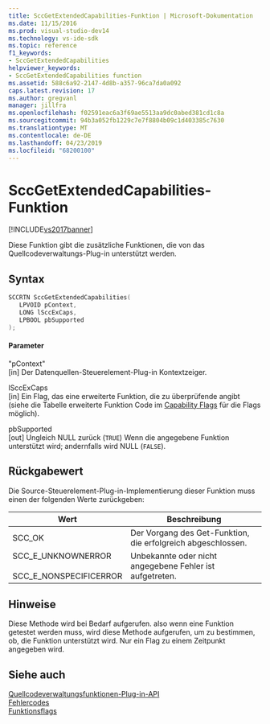 ```yaml
---
title: SccGetExtendedCapabilities-Funktion | Microsoft-Dokumentation
ms.date: 11/15/2016
ms.prod: visual-studio-dev14
ms.technology: vs-ide-sdk
ms.topic: reference
f1_keywords:
- SccGetExtendedCapabilities
helpviewer_keywords:
- SccGetExtendedCapabilities function
ms.assetid: 588c6a92-2147-4d8b-a357-96ca7da0a092
caps.latest.revision: 17
ms.author: gregvanl
manager: jillfra
ms.openlocfilehash: f02591eac6a3f69ae5513aa9dc0abed381cd1c8a
ms.sourcegitcommit: 94b3a052fb1229c7e7f8804b09c1d403385c7630
ms.translationtype: MT
ms.contentlocale: de-DE
ms.lasthandoff: 04/23/2019
ms.locfileid: "68200100"
---
```

# <a name="sccgetextendedcapabilities-function"></a>SccGetExtendedCapabilities-Funktion
[!INCLUDE[vs2017banner](../includes/vs2017banner.md)]

Diese Funktion gibt die zusätzliche Funktionen, die von das Quellcodeverwaltungs-Plug-in unterstützt werden.  
  
## <a name="syntax"></a>Syntax  
  
```cpp  
SCCRTN SccGetExtendedCapabilities(  
   LPVOID pContext,  
   LONG lSccExCaps,  
   LPBOOL pbSupported  
);  
```  
  
#### <a name="parameters"></a>Parameter  
 "pContext"  
 [in] Der Datenquellen-Steuerelement-Plug-in Kontextzeiger.  
  
 lSccExCaps  
 [in] Ein Flag, das eine erweiterte Funktion, die zu überprüfende angibt (siehe die Tabelle erweiterte Funktion Code im [Capability Flags](../extensibility/capability-flags.md) für die Flags möglich).  
  
 pbSupported  
 [out] Ungleich NULL zurück (`TRUE`) Wenn die angegebene Funktion unterstützt wird; andernfalls wird NULL (`FALSE`).  
  
## <a name="return-value"></a>Rückgabewert  
 Die Source-Steuerelement-Plug-in-Implementierung dieser Funktion muss einen der folgenden Werte zurückgeben:  
  
|Wert|Beschreibung|  
|-----------|-----------------|  
|SCC_OK|Der Vorgang des Get-Funktion, die erfolgreich abgeschlossen.|  
|SCC_E_UNKNOWNERROR<br /><br /> SCC_E_NONSPECIFICERROR|Unbekannte oder nicht angegebene Fehler ist aufgetreten.|  
  
## <a name="remarks"></a>Hinweise  
 Diese Methode wird bei Bedarf aufgerufen. also wenn eine Funktion getestet werden muss, wird diese Methode aufgerufen, um zu bestimmen, ob, die Funktion unterstützt wird. Nur ein Flag zu einem Zeitpunkt angegeben wird.  
  
## <a name="see-also"></a>Siehe auch  
 [Quellcodeverwaltungsfunktionen-Plug-in-API](../extensibility/source-control-plug-in-api-functions.md)   
 [Fehlercodes](../extensibility/error-codes.md)   
 [Funktionsflags](../extensibility/capability-flags.md)
